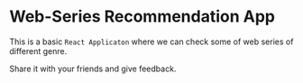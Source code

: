 # Web-Series Recommendation App

This is a basic `React Applicaton` where we can check some of web series of different genre. 

Share it with your friends and give feedback.